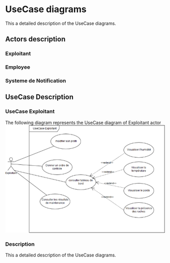 # UseCase diagrams
This a detailed description of the UseCase diagrams.

## Actors description
### Exploitant
### Employee
### Systeme de Notification

## UseCase Description
### UseCase Exploitant
The following diagram represents the UseCase diagram of Exploitant actor
![usercase_exploitant.png](images/usercase_exploitant.png)

### Description
This a detailed description of the UseCase diagrams.
